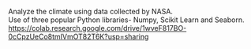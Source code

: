 Analyze the climate using  data collected by NASA.<br>
Use of three popular Python libraries- Numpy, Scikit Learn and Seaborn.<br>
https://colab.research.google.com/drive/1wveF817BO-0cCpzUeCo8tmIVmOT82T6K?usp=sharing
